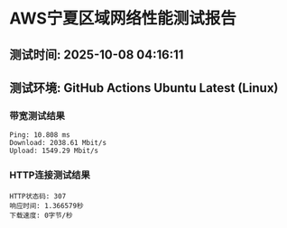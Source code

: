 # AWS宁夏区域网络性能测试报告
## 测试时间: 2025-10-08 04:16:11
## 测试环境: GitHub Actions Ubuntu Latest (Linux)

### 带宽测试结果
```
Ping: 10.808 ms
Download: 2038.61 Mbit/s
Upload: 1549.29 Mbit/s
```

### HTTP连接测试结果
```
HTTP状态码: 307
响应时间: 1.366579秒
下载速度: 0字节/秒
```

